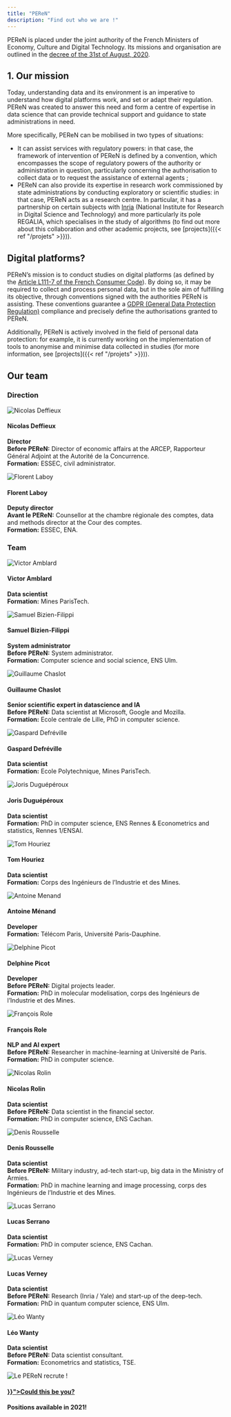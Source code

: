 ```yaml
---
title: "PEReN"
description: "Find out who we are !"
---
```


PEReN is placed under the joint authority of the French Ministers of Economy, Culture and Digital Technology. Its missions and organisation are outlined in the [decree of the 31st of August, 2020][3].


## 1.	Our mission

Today, understanding data and its environment is an imperative to understand how digital platforms work, and set or adapt their regulation. PEReN was created to answer this need and form a centre of expertise in data science that can provide technical support and guidance to state administrations in need.


More specifically, PEReN can be mobilised in two types of situations:
-	It can assist services with regulatory powers: in that case, the framework of intervention of PEReN is defined by a convention, which encompasses the scope of regulatory powers of the authority or administration in question, particularly concerning the authorisation to collect data or to request the assistance of external agents ;
-	PEReN can also provide its expertise in research work commissioned by state administrations by conducting exploratory or scientific studies: in that case, PEReN acts as a research centre. In particular, it has a partnership on certain subjects with [Inria][4] (National Institute for Research in Digital Science and Technology) and more particularly its pole REGALIA, which specialises in the study of algorithms (to find out more about this collaboration and other academic projects, see [projects]({{< ref "/projets" >}})).



[2]: https://www.entreprises.gouv.fr/fr
[3]: https://www.legifrance.gouv.fr/jorf/id/JORFTEXT000042297154
[4]: https://inria.fr/en


## Digital platforms?


PEReN’s mission is to conduct studies on digital platforms (as defined by the [Article L111-7 of the French Consumer Code][6]). By doing so, it may be required to collect and process personal data, but in the sole aim of fulfilling its objective, through conventions signed with the authorities PEReN is assisting. These conventions guarantee a [GDPR (General Data Protection Regulation)][7] compliance and precisely define the authorisations granted to PEReN.

Additionally, PEReN is actively involved in the field of personal data protection: for example, it is currently working on the implementation of tools to anonymise and minimise data collected in studies (for more information, see [projects]({{< ref "/projets" >}})).




[5]: https://www.vie-publique.fr/fiches/les-autorites-administratives-independantes
[6]: https://www.legifrance.gouv.fr/codes/article_lc/LEGIARTI000033219601/
[7]: https://gdpr.eu/


## Our team

### Direction

<div class="fr-grid-row fr-grid-row--gutters fr-grid-row--center fr-my-0">
    <div class="fr-col-6 fr-col-lg-3">
        <div class="fr-tile fr-enlarge-link">
            <div class="fr-tile__img">
                <img src="NicolasD.png" class="fr-responsive-img" title="Nicolas Deffieux" alt="Nicolas Deffieux" />
            </div>
            <div class="fr-tile__body">
                <h4 class="fr-tile__title">Nicolas Deffieux</h4>
                <p class="fr-tile__desc center">
                    <strong>Director</strong><br>
                    <strong>Before PEReN:</strong> Director of economic affairs at the ARCEP, Rapporteur Général Adjoint at the Autorité de la Concurrence.<br>
                    <strong>Formation:</strong> ESSEC, civil administrator.
            </div>
        </div>
    </div>
    <div class="fr-col-6 fr-col-lg-3">
        <div class="fr-tile fr-enlarge-link">
            <div class="fr-tile__img">
                <img src="Florent.png" class="fr-responsive-img" title="Florent Laboy" alt="Florent Laboy" />
            </div>
            <div class="fr-tile__body">
                <h4 class="fr-tile__title">Florent Laboy</h4>
                <p class="fr-tile__desc center">
                    <strong>Deputy director</strong><br>
                    <strong>Avant le PEReN:</strong> Counsellor at the chambre régionale des comptes, data and methods director at the Cour des comptes.<br>
                    <strong>Formation:</strong> ESSEC, ENA.
                </p>
            </div>
        </div>
    </div>
</div>

### Team

<div class="fr-grid-row fr-grid-row--gutters fr-grid-row--center">
    <div class="fr-col-6 fr-col-lg-3">
        <div class="fr-tile fr-enlarge-link">
            <div class="fr-tile__img">
                <img src="Victor.png" class="fr-responsive-img" title="Victor Amblard" alt="Victor Amblard" />
            </div>
            <div class="fr-tile__body">
                <h4 class="fr-tile__title">Victor Amblard</h4>
                <p class="fr-tile__desc center">
                    <strong>Data scientist</strong><br>
                    <strong>Formation:</strong> Mines ParisTech.
                </p>
            </div>
        </div>
    </div>
    <div class="fr-col-6 fr-col-lg-3">
        <div class="fr-tile fr-enlarge-link">
            <div class="fr-tile__img">
                <img src="Samuel.png" class="fr-responsive-img" title="Samuel Bizien-Filippi" alt="Samuel Bizien-Filippi" />
            </div>
            <div class="fr-tile__body">
                <h4 class="fr-tile__title">Samuel Bizien-Filippi</h4>
                <p class="fr-tile__desc center">
                    <strong>System administrator</strong><br>
                    <strong>Before PEReN:</strong> System administrator.<br>
                    <strong>Formation:</strong> Computer science and social science, ENS Ulm.
                </p>
            </div>
        </div>
    </div>
    <div class="fr-col-6 fr-col-lg-3">
        <div class="fr-tile fr-enlarge-link">
            <div class="fr-tile__img">
                <img src="guillaume.png" class="fr-responsive-img" title="Guillaume Chaslot" alt="Guillaume Chaslot" />
            </div>
            <div class="fr-tile__body">
                <h4 class="fr-tile__title">Guillaume Chaslot</h4>
                <p class="fr-tile__desc center">
                    <strong>Senior scientific expert in datascience and IA</strong><br>
                    <strong>Before PEReN:</strong> Data scientist at Microsoft, Google and Mozilla.<br>
                    <strong>Formation:</strong> Ecole centrale de Lille, PhD in computer science.
                </p>
            </div>
        </div>
    </div>
    <div class="fr-col-6 fr-col-lg-3">
        <div class="fr-tile fr-enlarge-link">
            <div class="fr-tile__img">
                <img src="Gaspard.png" class="fr-responsive-img" title="Gaspard Defréville" alt="Gaspard Defréville" />
            </div>
            <div class="fr-tile__body">
                <h4 class="fr-tile__title">Gaspard Defréville</h4>
                <p class="fr-tile__desc center">
                    <strong>Data scientist</strong><br>
                    <strong>Formation:</strong> Ecole Polytechnique, Mines ParisTech.
                </p>
            </div>
        </div>
    </div>
    <div class="fr-col-6 fr-col-lg-3">
        <div class="fr-tile">
            <div class="fr-tile__img">
                <img src="Joris.png" class="fr-responsive-img" title="Joris Duguépéroux" alt="Joris Duguépéroux" />
            </div>
            <div class="fr-tile__body">
                <h4 class="fr-tile__title">Joris Duguépéroux</h4>
                <p class="fr-tile__desc center">
                    <strong>Data scientist</strong><br>
                    <strong>Formation:</strong> PhD in computer science, ENS Rennes & Econometrics and statistics, Rennes 1/ENSAI.
                </p>
            </div>
        </div>
    </div>
    <div class="fr-col-6 fr-col-lg-3">
        <div class="fr-tile fr-enlarge-link">
            <div class="fr-tile__img">
                <img src="Tom.png" class="fr-responsive-img" title="Tom Houriez" alt="Tom Houriez" />
            </div>
            <div class="fr-tile__body">
                <h4 class="fr-tile__title">Tom Houriez</h4>
                <p class="fr-tile__desc center"><strong class="inline-center">Data scientist</strong><br>
                <strong>Formation:</strong> Corps des Ingénieurs de l’Industrie et des Mines.</p>
            </div>
        </div>
    </div>
    <div class="fr-col-6 fr-col-lg-3">
        <div class="fr-tile fr-enlarge-link">
            <div class="fr-tile__img">
                <img src="Antoine.png" class="fr-responsive-img" title="Antoine Menand" alt="Antoine Menand" />
            </div>
            <div class="fr-tile__body">
                <h4 class="fr-tile__title">Antoine Ménand</h4>
                <p class="fr-tile__desc center">
                    <strong>Developer</strong><br>
                    <strong>Formation:</strong> Télécom Paris, Université Paris-Dauphine.
                </p>
            </div>
        </div>
    </div>
    <div class="fr-col-6 fr-col-lg-3">
        <div class="fr-tile fr-enlarge-link">
            <div class="fr-tile__img">
                <img src="Delphine.png" class="fr-responsive-img" title="Delphine Picot" alt="Delphine Picot" />
            </div>
            <div class="fr-tile__body">
                <h4 class="fr-tile__title">Delphine Picot</h4>
                <p class="fr-tile__desc center">
                    <strong>Developer</strong><br>
                    <strong>Before PEReN:</strong> Digital projects leader.<br>
                    <strong>Formation:</strong> PhD in molecular modelisation, corps des Ingénieurs de l’Industrie et des Mines.
                </p>
            </div>
        </div>
    </div>
    <div class="fr-col-6 fr-col-lg-3">
        <div class="fr-tile fr-enlarge-link">
            <div class="fr-tile__img">
                <img src="Francois.png" class="fr-responsive-img" title="François Role" alt="François Role" />
            </div>
            <div class="fr-tile__body">
                <h4 class="fr-tile__title">François Role</h4>
                <p class="fr-tile__desc center">
                    <strong>NLP and AI expert</strong><br>
                    <strong>Before PEReN:</strong> Researcher in machine-learning at <span lang="fr">Université de Paris</span>.<br>
                    <strong>Formation:</strong> PhD in computer science.
                </p>
            </div>
        </div>
    </div>
    <div class="fr-col-6 fr-col-lg-3">
        <div class="fr-tile fr-enlarge-link">
            <div class="fr-tile__img">
                <img src="NicolasR.png" class="fr-responsive-img" title="Nicolas Rolin" alt="Nicolas Rolin" />
            </div>
            <div class="fr-tile__body">
                <h4 class="fr-tile__title">Nicolas Rolin</h4>
                <p class="fr-tile__desc center">
                    <strong>Data scientist</strong><br>
                    <strong>Before PEReN:</strong> Data scientist in the financial sector.<br>
                    <strong>Formation:</strong> PhD in computer science, ENS Cachan.
                </p>
            </div>
        </div>
    </div>
    <div class="fr-col-6 fr-col-lg-3">
        <div class="fr-tile fr-enlarge-link">
            <div class="fr-tile__img">
                <img src="Denis.png" class="fr-responsive-img" title="Denis Rousselle" alt="Denis Rousselle" />
            </div>
            <div class="fr-tile__body">
                <h4 class="fr-tile__title">Denis Rousselle</h4>
                <p class="fr-tile__desc center">
                    <strong>Data scientist</strong><br>
                    <strong>Before PEReN:</strong> Military industry, ad-tech start-up, big data in the Ministry of Armies.<br>
                    <strong>Formation:</strong> PhD in machine learning and image processing, corps des Ingénieurs de l’Industrie et des Mines.
                </p>
            </div>
        </div>
    </div>
    <div class="fr-col-6 fr-col-lg-3">
        <div class="fr-tile fr-enlarge-link">
            <div class="fr-tile__img">
                <img src="LucasS.png" class="fr-responsive-img" title="Lucas Serrano" alt="Lucas Serrano" />
            </div>
            <div class="fr-tile__body">
                <h4 class="fr-tile__title">Lucas Serrano</h4>
                <p class="fr-tile__desc center">
                    <strong>Data scientist</strong><br>
                    <strong>Formation:</strong> PhD in computer science, ENS Cachan.
                </p>
            </div>
        </div>
    </div>
    <div class="fr-col-6 fr-col-lg-3">
        <div class="fr-tile fr-enlarge-link">
            <div class="fr-tile__img">
                <img src="LucasV.png" class="fr-responsive-img" title="Lucas Verney" alt="Lucas Verney" />
            </div>
            <div class="fr-tile__body">
                <h4 class="fr-tile__title">Lucas Verney</h4>
                <p class="fr-tile__desc center">
                    <strong>Data scientist</strong><br>
                    <strong>Before PEReN:</strong> Research (Inria / Yale) and start-up of the deep-tech.<br>
                    <strong>Formation:</strong> PhD in quantum computer science, ENS Ulm.
                </p>
            </div>
        </div>
    </div>
    <div class="fr-col-6 fr-col-lg-3">
        <div class="fr-tile fr-enlarge-link">
            <div class="fr-tile__img">
                <img src="Leo.png" class="fr-responsive-img" title="Léo Wanty" alt="Léo Wanty" />
            </div>
            <div class="fr-tile__body">
                <h4 class="fr-tile__title">Léo Wanty</h4>
                <p class="fr-tile__desc center">
                    <strong>Data scientist</strong><br>
                    <strong>Before PEReN:</strong> Data scientist consultant.<br>
                    <strong>Formation:</strong> Econometrics and statistics, TSE.
                </p>
            </div>
        </div>
    </div>
    <div class="fr-col-6 fr-col-lg-3">
        <div class="fr-tile fr-enlarge-link">
            <div class="fr-tile__img">
                <img src="undraw_interview_rmcf.svg" class="fr-responsive-img" title="Le PEReN recrute !" alt="Le PEReN recrute !" />
            </div>
            <div class="fr-tile__body">
                <h4 class="fr-tile__title"><a class="fr-tile__link" href="{{< ref "/recrutement" >}}">Could this be you?</a></h4>
                <p class="fr-tile__desc center"><strong>Positions available in 2021!</strong></p>
            </div>
        </div>
    </div>
</div>
